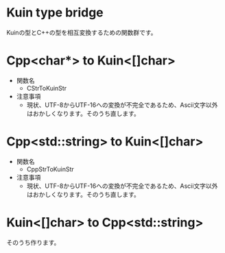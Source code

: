 # Kuin type bridge
Kuinの型とC++の型を相互変換するための関数群です。

# Cpp<char*> to Kuin<[]char>
- 関数名
  - CStrToKuinStr
- 注意事項
  - 現状、UTF-8からUTF-16への変換が不完全であるため、Ascii文字以外はおかしくなります。そのうち直します。

# Cpp\<std::string> to Kuin<[]char>
- 関数名
  - CppStrToKuinStr
- 注意事項
  - 現状、UTF-8からUTF-16への変換が不完全であるため、Ascii文字以外はおかしくなります。そのうち直します。

# Kuin<[]char> to Cpp\<std::string>
そのうち作ります。
